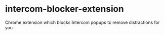 # intercom-blocker-extension
Chrome extension which blocks Intercom popups to remove distractions for you
